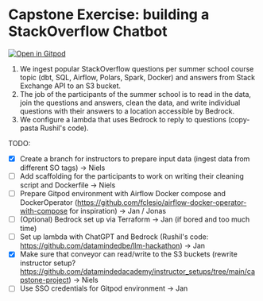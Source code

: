 # Capstone Exercise: building a StackOverflow Chatbot

[![Open in Gitpod](https://gitpod.io/button/open-in-gitpod.svg)](https://gitpod.io/#https://github.com/datamindedacademy/capstone-llm)

1. We ingest popular StackOverflow questions per summer school course topic (dbt, SQL, Airflow, Polars, Spark, Docker) and answers from Stack Exchange API to an S3 bucket.
2. The job of the participants of the summer school is to read in the data, join the questions and answers, clean the data, and write individual questions with their answers to a location accessible by Bedrock.
3. We configure a lambda that uses Bedrock to reply to questions (copy-pasta Rushil's code).


TODO:

- [x] Create a branch for instructors to prepare input data (ingest data from different SO tags) -> Niels
- [ ] Add scaffolding for the participants to work on writing their cleaning script and Dockerfile -> Niels
- [ ] Prepare Gitpod environment with Airflow Docker compose and DockerOperator (https://github.com/fclesio/airflow-docker-operator-with-compose for inspiration) -> Jan / Jonas
- [ ] (Optional) Bedrock set up via Terraform -> Jan (if bored and too much time)
- [ ] Set up lambda with ChatGPT and Bedrock (Rushil's code: https://github.com/datamindedbe/llm-hackathon) -> Jan
- [x] Make sure that conveyor can read/write to the S3 buckets (rewrite instructor setup? https://github.com/datamindedacademy/instructor_setups/tree/main/capstone-project) -> Niels
- [ ] Use SSO credentials for Gitpod environment -> Jan
